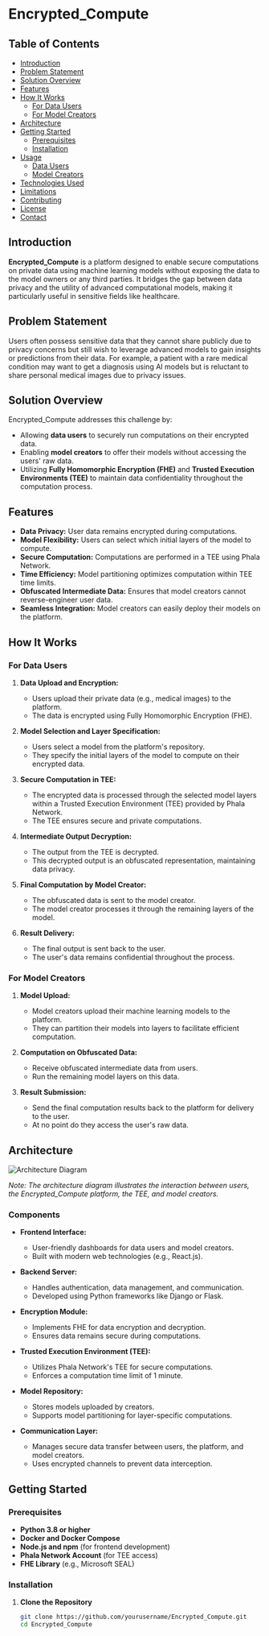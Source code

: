 # Encrypted_Compute

## Table of Contents

- [Introduction](#introduction)
- [Problem Statement](#problem-statement)
- [Solution Overview](#solution-overview)
- [Features](#features)
- [How It Works](#how-it-works)
  - [For Data Users](#for-data-users)
  - [For Model Creators](#for-model-creators)
- [Architecture](#architecture)
- [Getting Started](#getting-started)
  - [Prerequisites](#prerequisites)
  - [Installation](#installation)
- [Usage](#usage)
  - [Data Users](#data-users)
  - [Model Creators](#model-creators)
- [Technologies Used](#technologies-used)
- [Limitations](#limitations)
- [Contributing](#contributing)
- [License](#license)
- [Contact](#contact)

## Introduction

**Encrypted_Compute** is a platform designed to enable secure computations on private data using machine learning models without exposing the data to the model owners or any third parties. It bridges the gap between data privacy and the utility of advanced computational models, making it particularly useful in sensitive fields like healthcare.

## Problem Statement

Users often possess sensitive data that they cannot share publicly due to privacy concerns but still wish to leverage advanced models to gain insights or predictions from their data. For example, a patient with a rare medical condition may want to get a diagnosis using AI models but is reluctant to share personal medical images due to privacy issues.

## Solution Overview

Encrypted_Compute addresses this challenge by:

- Allowing **data users** to securely run computations on their encrypted data.
- Enabling **model creators** to offer their models without accessing the users' raw data.
- Utilizing **Fully Homomorphic Encryption (FHE)** and **Trusted Execution Environments (TEE)** to maintain data confidentiality throughout the computation process.

## Features

- **Data Privacy:** User data remains encrypted during computations.
- **Model Flexibility:** Users can select which initial layers of the model to compute.
- **Secure Computation:** Computations are performed in a TEE using Phala Network.
- **Time Efficiency:** Model partitioning optimizes computation within TEE time limits.
- **Obfuscated Intermediate Data:** Ensures that model creators cannot reverse-engineer user data.
- **Seamless Integration:** Model creators can easily deploy their models on the platform.

## How It Works

### For Data Users

1. **Data Upload and Encryption:**
   - Users upload their private data (e.g., medical images) to the platform.
   - The data is encrypted using Fully Homomorphic Encryption (FHE).

2. **Model Selection and Layer Specification:**
   - Users select a model from the platform's repository.
   - They specify the initial layers of the model to compute on their encrypted data.

3. **Secure Computation in TEE:**
   - The encrypted data is processed through the selected model layers within a Trusted Execution Environment (TEE) provided by Phala Network.
   - The TEE ensures secure and private computations.

4. **Intermediate Output Decryption:**
   - The output from the TEE is decrypted.
   - This decrypted output is an obfuscated representation, maintaining data privacy.

5. **Final Computation by Model Creator:**
   - The obfuscated data is sent to the model creator.
   - The model creator processes it through the remaining layers of the model.

6. **Result Delivery:**
   - The final output is sent back to the user.
   - The user's data remains confidential throughout the process.

### For Model Creators

1. **Model Upload:**
   - Model creators upload their machine learning models to the platform.
   - They can partition their models into layers to facilitate efficient computation.

2. **Computation on Obfuscated Data:**
   - Receive obfuscated intermediate data from users.
   - Run the remaining model layers on this data.

3. **Result Submission:**
   - Send the final computation results back to the platform for delivery to the user.
   - At no point do they access the user's raw data.

## Architecture

![Architecture Diagram](architecture_diagram.png)

*Note: The architecture diagram illustrates the interaction between users, the Encrypted_Compute platform, the TEE, and model creators.*

### Components

- **Frontend Interface:**
  - User-friendly dashboards for data users and model creators.
  - Built with modern web technologies (e.g., React.js).

- **Backend Server:**
  - Handles authentication, data management, and communication.
  - Developed using Python frameworks like Django or Flask.

- **Encryption Module:**
  - Implements FHE for data encryption and decryption.
  - Ensures data remains secure during computations.

- **Trusted Execution Environment (TEE):**
  - Utilizes Phala Network's TEE for secure computations.
  - Enforces a computation time limit of 1 minute.

- **Model Repository:**
  - Stores models uploaded by creators.
  - Supports model partitioning for layer-specific computations.

- **Communication Layer:**
  - Manages secure data transfer between users, the platform, and model creators.
  - Uses encrypted channels to prevent data interception.

## Getting Started

### Prerequisites

- **Python 3.8 or higher**
- **Docker and Docker Compose**
- **Node.js and npm** (for frontend development)
- **Phala Network Account** (for TEE access)
- **FHE Library** (e.g., Microsoft SEAL)

### Installation

1. **Clone the Repository**

   ```bash
   git clone https://github.com/yourusername/Encrypted_Compute.git
   cd Encrypted_Compute
